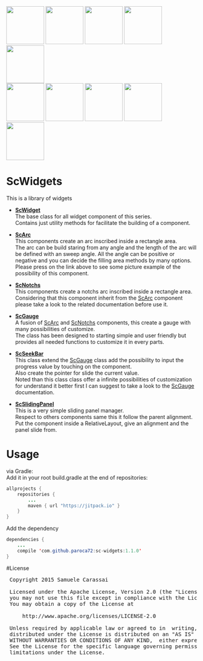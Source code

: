 <img src="https://github.com/Paroca72/sc-widgets/blob/master/raw/scgauge/2.jpg" height="100px" />
<img src="https://github.com/Paroca72/sc-widgets/blob/master/raw/scgauge/3.jpg" height="100px" />
<img src="https://github.com/Paroca72/sc-widgets/blob/master/raw/scgauge/4.jpg" height="100px" />
<img src="https://github.com/Paroca72/sc-widgets/blob/master/raw/scgauge/5.jpg" height="100px" />
<img src="https://github.com/Paroca72/sc-widgets/blob/master/raw/scgauge/11.jpg" height="100px" />
<br />
<img src="https://github.com/Paroca72/sc-widgets/blob/master/raw/scgauge/6.jpg" height="100px" />
<img src="https://github.com/Paroca72/sc-widgets/blob/master/raw/scgauge/7.jpg" height="100px" />
<img src="https://github.com/Paroca72/sc-widgets/blob/master/raw/scgauge/8.jpg" height="100px" />
<img src="https://github.com/Paroca72/sc-widgets/blob/master/raw/scgauge/9.jpg" height="100px" />
<img src="https://github.com/Paroca72/sc-widgets/blob/master/raw/scgauge/10.jpg" height="100px" />

# ScWidgets
This is a library of widgets

- **[ScWidget](ScWidget.md)**<br />
The base class for all widget component of this series.<br />
Contains just utility methods for facilitate the building of a component.

- **[ScArc](ScArc.md)**<br />
This components create an arc inscribed inside a rectangle area.<br />
The arc can be build staring from any angle and the length of the arc will be defined with an sweep angle.
All the angle can be positive or negative and you can decide the filling area methods by many options.
Please press on the link above to see some picture example of the possibility of this component.

- **[ScNotchs](ScNotchs.md)**<br />
This components create a notchs arc inscribed inside a rectangle area.<br />
Considering that this component inherit from the [ScArc](ScArc.md) component please take a look to the related documentation before use it.

- **[ScGauge](ScGauge.md)**<br />
A fusion of [ScArc](ScArc.md) and [ScNotchs](ScNotchs.md) components, this create a gauge with many possibilities of customize.<br />
The class has been designed to starting simple and user friendly but provides all needed functions to customize it in every parts.

- **[ScSeekBar](ScSeekBar.md)**<br />
This class extend the [ScGauge](ScGauge.md) class add the possibility to input the progress value by touching on the component.<br />
Also create the pointer for slide the current value.<br />
Noted than this class class offer a infinite possibilities of customization for understand it better first I can suggest to take a look to the [ScGauge](ScGauge.md) documentation.

- **[ScSlidingPanel](ScSlidingPanel.md)**<br />
This is a very simple sliding panel manager.<br />
Respect to others components same this it follow the parent alignment.
Put the component inside a RelativeLayout, give an alignment and the panel slide from.


# Usage

via Gradle:
<br />
Add it in your root build.gradle at the end of repositories:
```java
allprojects {
	repositories {
		...
		maven { url "https://jitpack.io" }
	}
}
```

Add the dependency
```java
dependencies {
    ...
    compile 'com.github.paroca72:sc-widgets:1.1.0'
}
```

#License
<pre>
 Copyright 2015 Samuele Carassai

 Licensed under the Apache License, Version 2.0 (the "License");
 you may not use this file except in compliance with the License.
 You may obtain a copy of the License at

     http://www.apache.org/licenses/LICENSE-2.0

 Unless required by applicable law or agreed to in  writing, software
 distributed under the License is distributed on an "AS IS" BASIS,
 WITHOUT WARRANTIES OR CONDITIONS OF ANY KIND,  either express or implied.
 See the License for the specific language governing permissions and
 limitations under the License.
</pre>
